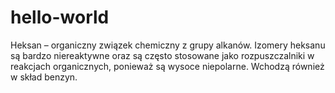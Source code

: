# hello-world

Heksan – organiczny związek chemiczny z grupy alkanów. Izomery heksanu są bardzo niereaktywne oraz są często stosowane jako rozpuszczalniki w reakcjach organicznych, ponieważ są wysoce niepolarne. Wchodzą również w skład benzyn.
